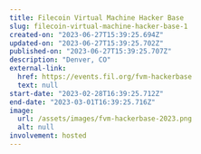 ```yaml
---
title: Filecoin Virtual Machine Hacker Base
slug: filecoin-virtual-machine-hacker-base-1
created-on: "2023-06-27T15:39:25.694Z"
updated-on: "2023-06-27T15:39:25.702Z"
published-on: "2023-06-27T15:39:25.707Z"
description: "Denver, CO"
external-link:
  href: https://events.fil.org/fvm-hackerbase
  text: null
start-date: "2023-02-28T16:39:25.712Z"
end-date: "2023-03-01T16:39:25.716Z"
image:
  url: /assets/images/fvm-hackerbase-2023.png
  alt: null
involvement: hosted
---
```

